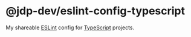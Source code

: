 # @jdp-dev/eslint-config-typescript

My shareable [ESLint](https://eslint.org/) config for [TypeScript](https://www.typescriptlang.org/) projects.
